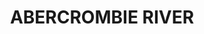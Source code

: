 ---
lastmod: '2025-04-06T06:05:20+00:00'
latitude: -33.91030648
layout: suburb
longitude: 149.3476918
postcode: '2795'
state: NSW
title: ABERCROMBIE RIVER
url: /nsw/abercrombie-river/
---